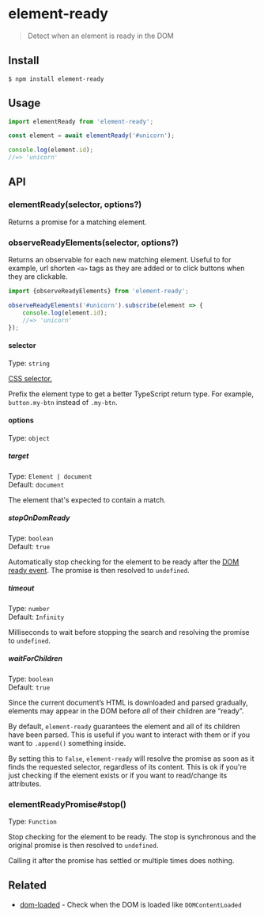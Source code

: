# element-ready

> Detect when an element is ready in the DOM

## Install

```
$ npm install element-ready
```

## Usage

```js
import elementReady from 'element-ready';

const element = await elementReady('#unicorn');

console.log(element.id);
//=> 'unicorn'
```

## API

### elementReady(selector, options?)

Returns a promise for a matching element.

### observeReadyElements(selector, options?)

Returns an observable for each new matching element. Useful to for example, url shorten `<a>` tags as they are added or to click buttons when they are clickable.

```js
import {observeReadyElements} from 'element-ready';

observeReadyElements('#unicorn').subscribe(element => {
	console.log(element.id);
	//=> 'unicorn'
});
```

#### selector

Type: `string`

[CSS selector.](https://developer.mozilla.org/en-US/docs/Web/Guide/CSS/Getting_Started/Selectors)

Prefix the element type to get a better TypeScript return type. For example, `button.my-btn` instead of `.my-btn`.

#### options

Type: `object`

##### target

Type: `Element | document`\
Default: `document`

The element that's expected to contain a match.

##### stopOnDomReady

Type: `boolean`\
Default: `true`

Automatically stop checking for the element to be ready after the [DOM ready event](https://developer.mozilla.org/en-US/docs/Web/API/Window/DOMContentLoaded_event). The promise is then resolved to `undefined`.

##### timeout

Type: `number`\
Default: `Infinity`

Milliseconds to wait before stopping the search and resolving the promise to `undefined`.

##### waitForChildren

Type: `boolean`\
Default: `true`

Since the current document’s HTML is downloaded and parsed gradually, elements may appear in the DOM before _all_ of their children are “ready”.

By default, `element-ready` guarantees the element and all of its children have been parsed. This is useful if you want to interact with them or if you want to `.append()` something inside.

By setting this to `false`, `element-ready` will resolve the promise as soon as it finds the requested selector, regardless of its content. This is ok if you're just checking if the element exists or if you want to read/change its attributes.

### elementReadyPromise#stop()

Type: `Function`

Stop checking for the element to be ready. The stop is synchronous and the original promise is then resolved to `undefined`.

Calling it after the promise has settled or multiple times does nothing.

## Related

- [dom-loaded](https://github.com/sindresorhus/dom-loaded) - Check when the DOM is loaded like `DOMContentLoaded`
